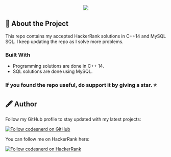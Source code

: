<p align="center">
  <a href="https://www.hackerrank.com/codesnerd">
    <img src="https://i0.wp.com/gradsingames.com/wp-content/uploads/2016/05/856771_668224053197841_1943699009_o.png"/>
  </a>
</p>

## 🧾 About the Project
This repo contains my accepted HackerRank solutions in C++14 and MySQL SQL. I keep updating the repo as I solve more problems.
### Built With
* Programming solutions are done in C++ 14.
* SQL solutions are done using MySQL.

### If you found the repo useful, do support it by giving a star. ⭐

## 🖋 Author
Follow my GitHub profile to stay updated with my latest projects:

[![Follow codesnerd on GitHub](https://img.shields.io/badge/Connect-codesnerd-black.svg?logo=GitHub&longCache=true&style=social&label=Follow)](https://github.com/codesnerd)

You can follow me on HackerRank here:

[![Follow codesnerd on HackerRank](https://img.shields.io/badge/Connect-codesnerd-green.svg?logo=HackerRank&longCache=true&style=social&label=Follow)](https://hackerrank.com/codesnerd)
